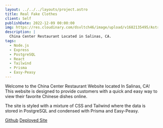 ```yaml
---
layout: ../../../layouts/project.astro
title: Real Fake Clothes
client: Self
publishDate: 2022-12-09 00:00:00
img: https://res.cloudinary.com/dsvltch46/image/upload/v1682135495/Astro%20Portfolio/Images/china_center_restaurant_menu_page_bhsypz.png
description: |
  China Center Restaurant Located in Salinas, CA.
tags:
  - Node.js
  - Express
  - PostgreSQL
  - React
  - Tailwind
  - Prisma
  - Easy-Peasy
---
```


Welcome to the China Center Restaurant Website located In Salinas, CA! This website is designed to provide customers with a quick and easy way to view their favorite Chinese dishes online.

The site is styled with a mixture of CSS and Tailwind where the data is stored in PostgreSQL and condensed with Prisma and Easy-Peasy.

<div className="mt-2" >
<a className="border p-2 rounded-full items-center hover:text-cyan-400" href="https://github.com/Dudes-Being-Dudes/Big-Trouble-In-Little-China" >Github</a>
<a className="border p-2 rounded-full items-center hover:text-cyan-400" href="https://china-center-restaurant.fly.dev/menu">Deployed Site</a>
</div>
